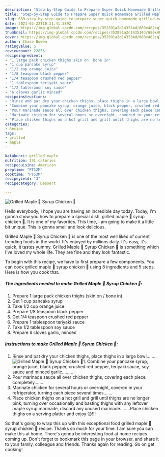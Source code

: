 ```yaml
---
description: "Step-by-Step Guide to Prepare Super Quick Homemade Grilled Maple 🍁 Syrup Chicken 🐔"
title: "Step-by-Step Guide to Prepare Super Quick Homemade Grilled Maple 🍁 Syrup Chicken 🐔"
slug: 633-step-by-step-guide-to-prepare-super-quick-homemade-grilled-maple-syrup-chicken
date: 2021-03-22T10:31:41.589Z
image: https://img-global.cpcdn.com/recipes/352891a2d143534d/680x482cq70/grilled-maple-syrup-chicken-recipe-main-photo.jpg
thumbnail: https://img-global.cpcdn.com/recipes/352891a2d143534d/680x482cq70/grilled-maple-syrup-chicken-recipe-main-photo.jpg
cover: https://img-global.cpcdn.com/recipes/352891a2d143534d/680x482cq70/grilled-maple-syrup-chicken-recipe-main-photo.jpg
author: Chase Bowen
ratingvalue: 5
reviewcount: 22856
recipeingredient:
- "1 large pack chicken thighs skin on  bone in"
- "1 cup pancake syrup"
- "1/2 cup orange juice"
- "1/8 teaspoon black pepper"
- "1/4 teaspoon crushed red pepper"
- "1 tablespoon teriyaki sauce"
- "1/2 tablespoon soy sauce"
- "6 cloves garlic minced"
recipeinstructions:
- "Rinse and pat dry your chicken thighs, place thighs in a large bowl........"
- "Combine your pancake syrup, orange juice, black pepper, crushed red pepper, teriyaki sauce, soy sauce and minced garlic........."
- "Pour marinade sauce all over chicken thighs, covering each piece completely........"
- "Marinate chicken for several hours or overnight, covered in your refrigerator, turning each piece several times......."
- "Place chicken thighs on a hot grill and grill until thighs are no longer pink, turning over occasionally and basting thighs with any leftover maple syrup marinade, discard any unused marinade........Place chicken thighs on a serving platter and enjoy 😉!!!"
categories:
- Recipe
tags:
- grilled
- maple
- 

katakunci: grilled maple  
nutrition: 191 calories
recipecuisine: American
preptime: "PT12M"
cooktime: "PT53M"
recipeyield: "3"
recipecategory: Dessert

---
```



![Grilled Maple 🍁 Syrup Chicken 🐔](https://img-global.cpcdn.com/recipes/352891a2d143534d/680x482cq70/grilled-maple-syrup-chicken-recipe-main-photo.jpg)

Hello everybody, I hope you are having an incredible day today. Today, I'm gonna show you how to prepare a special dish, grilled maple 🍁 syrup chicken 🐔. It is one of my favorites. This time, I am going to make it a little bit unique. This is gonna smell and look delicious.

Grilled Maple 🍁 Syrup Chicken 🐔 is one of the most well liked of current trending foods in the world. It's enjoyed by millions daily. It's easy, it's quick, it tastes yummy. Grilled Maple 🍁 Syrup Chicken 🐔 is something which I've loved my whole life. They are fine and they look fantastic.




To begin with this recipe, we have to first prepare a few components. You can cook grilled maple 🍁 syrup chicken 🐔 using 8 ingredients and 5 steps. Here is how you cook that.

<!--inarticleads1-->

##### The ingredients needed to make Grilled Maple 🍁 Syrup Chicken 🐔:

1. Prepare 1 large pack chicken thighs (skin on / bone in)
1. Get 1 cup pancake syrup
1. Take 1/2 cup orange juice
1. Prepare 1/8 teaspoon black pepper
1. Get 1/4 teaspoon crushed red pepper
1. Prepare 1 tablespoon teriyaki sauce
1. Take 1/2 tablespoon soy sauce
1. Prepare 6 cloves garlic, minced




<!--inarticleads2-->

##### Instructions to make Grilled Maple 🍁 Syrup Chicken 🐔:

1. Rinse and pat dry your chicken thighs, place thighs in a large bowl........
<img src="https://img-global.cpcdn.com/steps/61c06c8b5b2208a4/160x128cq70/grilled-maple-syrup-chicken-recipe-step-1-photo.jpg" alt="Grilled Maple 🍁 Syrup Chicken 🐔">1. Combine your pancake syrup, orange juice, black pepper, crushed red pepper, teriyaki sauce, soy sauce and minced garlic.........
1. Pour marinade sauce all over chicken thighs, covering each piece completely........
1. Marinate chicken for several hours or overnight, covered in your refrigerator, turning each piece several times.......
1. Place chicken thighs on a hot grill and grill until thighs are no longer pink, turning over occasionally and basting thighs with any leftover maple syrup marinade, discard any unused marinade........Place chicken thighs on a serving platter and enjoy 😉!!!




So that's going to wrap this up with this exceptional food grilled maple 🍁 syrup chicken 🐔 recipe. Thanks so much for your time. I am sure you can make this at home. There's gonna be interesting food at home recipes coming up. Don't forget to bookmark this page in your browser, and share it to your family, colleague and friends. Thanks again for reading. Go on get cooking!
